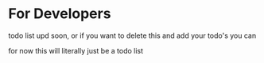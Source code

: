 # For Developers

todo list upd soon, or if you want to delete this and add your todo's
you can

for now this will literally just be a todo list
